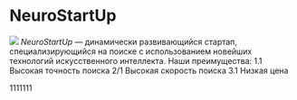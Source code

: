 # NeuroStartUp
![](https://netology-code.github.io/git-homeworks/introduction/assets/logo.png)
*NeuroStartUp* — динамически развивающийся стартап, специализирующийся на поиске с использованием новейших технологий искусственного интеллекта.
Наши преимущества:
1.1 Высокая точность поиска
2/1 Высокая скорость поиска
3.1 Низкая цена

1111111
